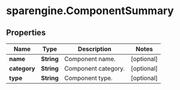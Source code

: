 # sparengine.ComponentSummary

## Properties

Name | Type | Description | Notes
------------ | ------------- | ------------- | -------------
**name** | **String** | Component name. | [optional] 
**category** | **String** | Component category. | [optional] 
**type** | **String** | Component type. | [optional] 


